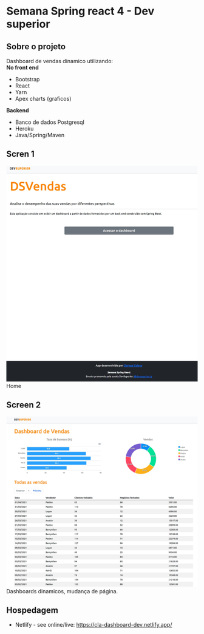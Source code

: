 # Semana Spring react 4 - Dev superior
## Sobre o projeto
Dashboard de vendas dinamico utilizando:
<br>
<b>No front end</b>
- Bootstrap
- React
- Yarn
- Apex charts (graficos)

<b>Backend</b>
- Banco de dados Postgresql
- Heroku
- Java/Spring/Maven

## Scren 1

<img src="https://github.com/clarcolaco/projeto-sds3/blob/main/frontend/src/assets/img/screen1.JPG?raw=true" alt="screen1">
Home

## Screen 2
<img src="https://github.com/clarcolaco/projeto-sds3/blob/main/frontend/src/assets/img/screen2.JPG?raw=true" alt="screen1">
Dashboards dinamicos, mudança de página.

## Hospedagem
- Netlify - see online/live: https://cla-dashboard-dev.netlify.app/